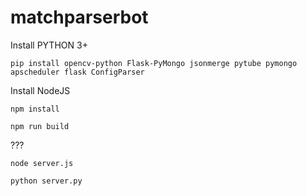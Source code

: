 # matchparserbot

Install PYTHON 3+

`pip install opencv-python Flask-PyMongo jsonmerge pytube pymongo apscheduler flask ConfigParser`


Install NodeJS

`npm install`

`npm run build`
 
 ???

`node server.js`

`python server.py`
